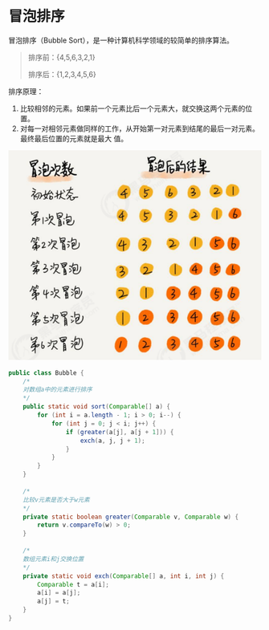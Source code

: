 #  冒泡排序

冒泡排序（Bubble Sort），是一种计算机科学领域的较简单的排序算法。

> 排序前：{4,5,6,3,2,1}
>
> 排序后：{1,2,3,4,5,6}

排序原理： 

1. 比较相邻的元素。如果前一个元素比后一个元素大，就交换这两个元素的位置。 
2. 对每一对相邻元素做同样的工作，从开始第一对元素到结尾的最后一对元素。最终最后位置的元素就是最大 值。

![image-20230407131026148](../img/image-20230407131026148.png)

~~~java
public class Bubble {
    /*
    对数组a中的元素进行排序
    */
    public static void sort(Comparable[] a) {
        for (int i = a.length - 1; i > 0; i--) {
            for (int j = 0; j < i; j++) {
                if (greater(a[j], a[j + 1])) {
                    exch(a, j, j + 1);
                }
            }
        }
    }

    /*
    比较v元素是否大于w元素
    */
    private static boolean greater(Comparable v, Comparable w) {
        return v.compareTo(w) > 0;
    }

    /*
    数组元素i和j交换位置
    */
    private static void exch(Comparable[] a, int i, int j) {
        Comparable t = a[i];
        a[i] = a[j];
        a[j] = t;
    }
}
~~~

